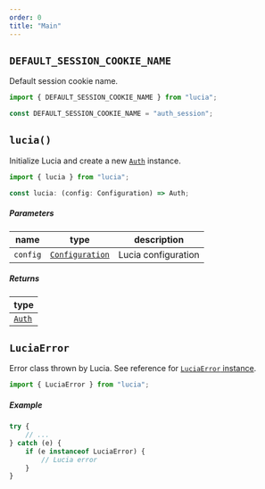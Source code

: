 ```yaml
---
order: 0
title: "Main"
---
```


## `DEFAULT_SESSION_COOKIE_NAME`

Default session cookie name.

```ts
import { DEFAULT_SESSION_COOKIE_NAME } from "lucia";
```

```ts
const DEFAULT_SESSION_COOKIE_NAME = "auth_session";
```

## `lucia()`

Initialize Lucia and create a new [`Auth`]() instance.

```ts
import { lucia } from "lucia";
```

```ts
const lucia: (config: Configuration) => Auth;
```

##### Parameters

| name     | type                | description         |
| -------- | ------------------- | ------------------- |
| `config` | [`Configuration`]() | Lucia configuration |

##### Returns

| type       |
| ---------- |
| [`Auth`]() |

## `LuciaError`

Error class thrown by Lucia. See reference for [`LuciaError` instance]().  

```ts
import { LuciaError } from "lucia";
```

##### Example

```ts
try {
	// ...
} catch (e) {
	if (e instanceof LuciaError) {
		// Lucia error
	}
}
```
